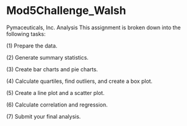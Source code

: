 # Mod5Challenge_Walsh
Pymaceuticals, Inc. Analysis
This assignment is broken down into the following tasks: 

(1) Prepare the data.

(2) Generate summary statistics.

(3) Create bar charts and pie charts.

(4) Calculate quartiles, find outliers, and create a box plot.

(5) Create a line plot and a scatter plot.

(6) Calculate correlation and regression.

(7) Submit your final analysis.
